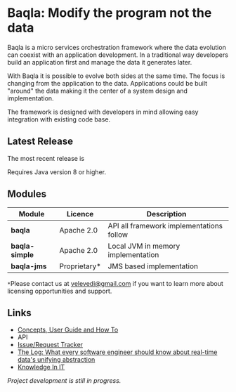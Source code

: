 # Baqla: Modify the program not the data

Baqla is a micro services orchestration framework where the data evolution can coexist with an application development.
In a traditional way developers build an application first and manage the data it generates later.

With Baqla it is possible to evolve both sides at the same time. The focus is changing from the application to the data.
Applications could be built "around" the data making it the center of a system design and implementation.

The framework is designed with developers in mind allowing easy integration with existing code base.

## Latest Release
The most recent release is

Requires Java version 8 or higher.

## Modules

| Module | Licence | Description |
|--------|---------|-------------|
|__baqla__|Apache 2.0|API all framework implementations follow|
|__baqla-simple__|Apache 2.0|Local JVM in memory implementation|
|__baqla-jms__|Proprietary*|JMS based implementation|

`*`Please contact us at velevedi@gmail.com if you want to learn more about licensing opportunities and support.

## Links

- [Concepts, User Guide and How To](https://github.com/velevedi/baqla/wiki)
- API
- [Issue/Request Tracker](https://github.com/velevedi/baqla/issues)
- [The Log: What every software engineer should know about real-time data's unifying abstraction](https://engineering.linkedin.com/distributed-systems/log-what-every-software-engineer-should-know-about-real-time-datas-unifying)
- [Knowledge In IT](http://velevedi.blogspot.co.uk/2016/11/knowledge-in-it.html)




_Project development is still in progress._